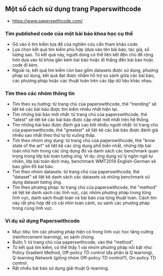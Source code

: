 ## Một số cách sử dụng trang Paperswithcode
- https://www.paperswithcode.com/
### Tìm published code của một bài báo khoa học cụ thể
- Gõ vào ô tìm kiếm tựa đề của nghiên cứu cần tham khảo code.
- Lựa chọn kết quả tìm kiếm phù hợp (dựa vào tên bài báo, tác giả, số lượng sao. Từ kết quả này, người dùng có thể liên kết đến chủ đề rộng hơn dựa vào từ khóa gắn kèm bài báo hoặc đi thẳng đến bài báo hoặc code đi kèm.
- Ngoài ra, kết quả tìm kiếm còn bao gồm datasets được sử dụng, phương pháp sử dụng, kết quả đạt được nhằm hỗ trợ so sánh giữa các bài báo, các phương pháp hoặc các thuật toán trên các tập dữ liệu khác nhau.
### Tìm theo các nhóm thông tin
- Tìm theo xu hướng: từ trang chủ của paperswithcode, thẻ "trending" sẽ liệt kê các bài báo được tìm kiếm nhiều nhất hiện tại.
- Tìm những bài báo mới nhất: từ trang chủ của paperswithcode, thẻ "latest" sẽ liệt kê các bài báo được cập nhật mới nhất trên hệ thống.
- Tìm những bài báo được đánh giá cao bởi nhiều người nhất: từ trang chủ của paperswithcode, thẻ "greatest" sẽ liệt kê các bài báo được đánh giá nhiều sao nhất theo thứ tự từ xuống thấp.
- Tìm theo nhóm ứng dụng: từ trang chủ của paperswithcode, thẻ "brow state of the art" sẽ liệt kê các ứng dụng phổ biến nhất, những lớp bài toán nhỏ hơn trong các ứng dụng đó và danh sách các benchmark quan trọng trong lớp bài toán tương ứng.
Ví dụ: ứng dụng xử lý ngôn ngữ tự nhiên, lớp bài toán dịch máy, benchmark WMT2014 English-German sẽ bao gồm 65 bài báo.
- Tìm theo nhóm datasets: từ trang chủ của paperswithcode, thẻ "dataset" sẽ liệt kê danh sách các datasets và những benchmark sử dụng dataset tương ứng.
- Tìm theo phương pháp: từ trang chủ của paperswithcode, thẻ "method" sẽ liệt kê danh sách các lĩnh vực, các nhóm phương pháp trong từng lĩnh vực, danh sách thuật toán và bài báo của từng thuật toán.
Cách tìm này rất phù hợp để có cái nhìn toàn cảnh, so sánh các phương pháp trong cùng lĩnh vực.
### Ví dụ sử dụng Paperswithcode
- Mục tiêu: tìm các phương pháp hiện có trong lĩnh vực học tăng cường (reinforcement learning), so sánh chúng.
- Bước 1: từ trang chủ của paperswithcode, vào thẻ "method".
- Từ kết quả tìm kiếm, có thể thấy 1 vài nhóm phương pháp nỗi bật như: Policy Gradient Method, Off-policy TD control (đa phần là Q learning), Q-learning Network (giống nhóm Off-policy TD control?), On-policy TD control.
- Rất nhiều bài báo sử dụng giải thuật Q-learning.
